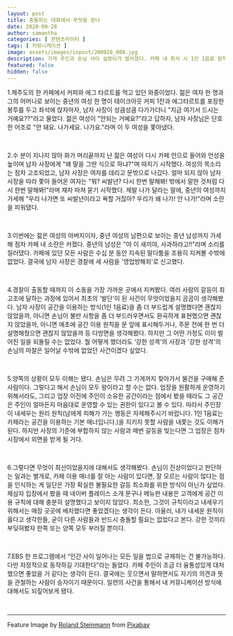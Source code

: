 ```yaml
---
layout: post
title: 충돌하는 대화에서 무엇을 얻나
date: 2020-09-28
author: samantha
categories: [ 콘텐츠라이터 ]
tags: [ 커뮤니케이션 ]
image: assets/images/inpost/200928_000.jpg
description: 가게 주인과 손님 사이 실랑이가 벌어졌다. 카페 내 취식 시 1인 1음료 원칙을 지키지 않은 손님에게 1차 잘못이 있다지만, '안된다'는 말을 거칠게 내뱉아 상대의 화만 돋군 사장에게도 잘못은 있다.
featured: false
hidden: false
---
```


1.제주도의 한 카페에서 커피와 에그 타르트를 먹고 있던 와중이었다. 젊은 여자 한 명과 그의 어머니로 보이는 중년의 여성 한 명이 테이크아웃 커피 1잔과 에그타르트를 포장한 봉투를 두고 좌석에 앉자마자, 남자 사장이 성큼성큼 다가가더니 "지금 여기서 드시는 거예요??"라고 물었다. 젊은 여성이 "안되는 거예요?"라고 답하자, 남자 사장님은 단호한 어조로 "안 돼요. 나가세요. 나가요."라며 이 두 여성을 쫓아냈다.

<br/>

2.수 분이 지나지 않아 화가 머리끝까지 난 젊은 여성이 다시 카페 안으로 들어와 언성을 높이며 남자 사장에게 "왜 말을 그딴 식으로 하냐?"며 따지기 시작했다. 여성의 목소리는 점차 고조되었고, 남자 사장은 여자를 데리고 문밖으로 나갔다. 얼마 되지 않아 남자 사장을 따라 쫓아 들어온 여자는 "뭐? 씨발년? 다시 한번 말해봐! 밖에서 말한 것처럼 다시 한번 말해봐!"라며 재차 따져 묻기 시작했다. 제발 나가 달라는 말에, 중년의 여성까지 가세해 "우리 나가면 또 씨발년이라고 욕할 거잖아? 우리가 왜 나가! 안 나가!"라며 소란을 피워댔다.

<br/>

3.이번에는 젊은 여성의 아버지이자, 중년 여성의 남편으로 보이는 중년 남성까지 가세해 점차 카페 내 소란은 커졌다. 중년의 남성은 "야 이 새끼야, 사과하라고!!"라며 소리를 질러댔다. 카페에 있던 모든 사람은 수십 분 동안 지속된 말다툼을 조용히 지켜볼 수밖에 없었다. 결국에 남자 사장은 경찰에 세 사람을 '영업방해죄'로 신고했다.

<br/>

4.경찰이 출동할 때까지 이 소동을 가장 가까운 곳에서 지켜봤다. 여러 사람의 갈등이 최고조에 달하는 과정에 있어서 최초의 '발단'이 된 사건이 무엇이었을지 곰곰이 생각해봤다. 남자 사장이 공간을 이용하는 방식(1인 1음료)을 좀 더 부드럽게 설명했다면 괜찮지 않았을까, 아니면 손님이 불만 사항을 좀 더 부드러우면서도 완곡하게 표현했으면 괜찮지 않았을까, 아니면 애초에 공간 이용 원칙을 문 앞에 표시해두거나, 주문 전에 한 번 더 설명해줬으면 괜찮지 않았을까 등 다방면을 생각해봤다. 하지만 그 어떤 가정도 이미 벌어진 일을 되돌릴 수는 없었다. 뭘 어떻게 했더라도 ‘강한 성격'의 사장과 '강한 성격'의 손님의 마찰은 일어날 수밖에 없었던 사건이겠다 싶었다.

<br/>

5.양쪽의 상황이 모두 이해는 됐다. 손님은 무려 그 가게까지 찾아가서 물건을 구매해 준 사람이다. 그렇다고 해서 손님이 모두 왕이라고 할 수는 없다. 업장을 원활하게 운영하기 위해서라도, 그리고 업장 이전에 주인이 소유한 공간이라는 점에서 봤을 때라도 그 공간은 주인이 얼마든지 마음대로 운영할 수 있는 권한이 있다고 볼 수 있다. 따라서 주인장이 내세우는 원리 원칙(남에게 피해가 가는 행동은 자제해주시기 바랍니다. 1인 1음료는 카페라는 공간을 이용하는 기본 매너입니다.)을 지키지 못할 사람을 내쫓는 것도 이해가 된다. 하지만 사장의 기준에 부합하지 않는 사람과 매번 갈등을 빚는다면 그 업장은 점차 시장에서 외면을 받게 될 거다.

<br/>

6.그렇다면 무엇이 최선이었을지에 대해서도 생각해봤다. 손님이 진상이었다고 판단하는 일과는 별개로, 카페 이용 매너를 잘 아는 사람이 있다면, 잘 모르는 사람이 많다는 점을 인식하는 게 일단은 가장 확실한 불필요한 갈등 최소화를 위한 방식이 아닌가 싶었다. 제삼자 입장에서 봤을 때 네이버 플레이스 소개 문구나 메뉴판 내용은 고객에게 공간 이용 규칙에 대해 충분히 설명했다고 보이지 않았다. 최소한, 그것이 규칙이라고 내세우기 위해서는 매장 곳곳에 배치했다면 좋았겠다는 생각이 든다. 아울러, 내가 내세운 원칙이 옳다고 생각한들, 굳이 다른 사람들과 반드시 충돌할 필요는 없었다고 본다. 강한 것끼리 부딪혀봤자 한쪽 또는 양쪽 모두 부러질 뿐이다.

<br/>

7.EBS 한 프로그램에서 “인간 사이 일어나는 모든 일을 법으로 규제하는 건 불가능하다. 다만 자정적으로 동작하길 기대한다”라는 들었다. 카페 주인이 조금 더 융통성있게 대처했으면 좋았을 거 같다는 생각이 든다. 결국에는 웃으면서 말하면서도 자기의 의견과 뜻을 관철하는 사람이 승자이기 때문이다. 일련의 사건을 통해서 내 커뮤니케이션 방식에 대해서도 되짚어보게 됐다.

<br/>

----
Feature Image by [Roland Steinmann](https://pixabay.com/users/rollstein-13853955/?utm_source=link-attribution&utm_medium=referral&utm_campaign=image&utm_content=4709804) from [Pixabay](https://pixabay.com/?utm_source=link-attribution&utm_medium=referral&utm_campaign=image&utm_content=4709804)

